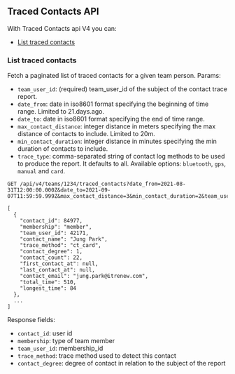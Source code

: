 ## Traced Contacts API
With Traced Contacts api V4 you can:

- [List traced contacts](#list-traced-contacts)


### List traced contacts

Fetch a paginated list of traced contacts for a given team person.
Params:
- `team_user_id`: (required) team_user_id of the subject of the contact trace report.
- `date_from`: date in iso8601 format specifying the beginning of time range. Limited to 21.days.ago.
- `date_to`: date in iso8601 format specifying the end of time range.
- `max_contact_distance`: integer distance in meters specifying the max distance of contacts to include. Limited to 20m.
- `min_contact_duration`: integer distance in minutes specifying the min duration of contacts to include.
- `trace_type`: comma-separated string of contact log methods to be used to produce the report. It defaults to all. Available
options: `bluetooth`, `gps`, `manual` and `card`.

```
GET /api/v4/teams/1234/traced_contacts?date_from=2021-08-31T12:00:00.000Z&date_to=2021-09-07T11:59:59.999Z&max_contact_distance=3&min_contact_duration=2&team_user_id=51916&trace_type=card&user_id=89491
```

```
[
  {
    "contact_id": 84977,
    "membership": "member",
    "team_user_id": 42171,
    "contact_name": "Jung Park",
    "trace_method": "ct_card",
    "contact_degree": 1,
    "contact_count": 22,
    "first_contact_at": null,
    "last_contact_at": null,
    "contact_email": "jung.park@itrenew.com",
    "total_time": 510,
    "longest_time": 84
  },
  ...
]
```

Response fields:
- `contact_id`: user id
- `membership`: type of team member
- `team_user_id`: membership_id
- `trace_method`: trace method used to detect this contact
- `contact_degree`: degree of contact in relation to the subject of the report
